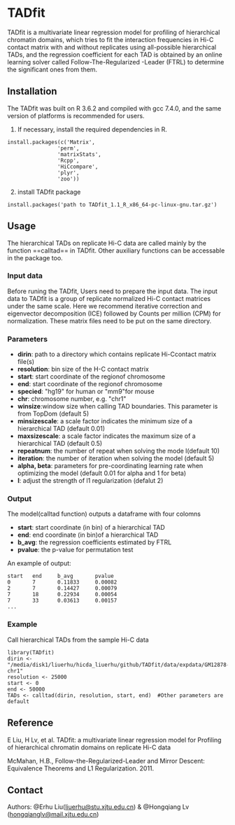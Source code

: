 # TADfit

TADfit is a multivariate linear regression model for profiling of hierarchical chromatin domains, which tries to fit the interaction frequencies in Hi-C contact matrix with and without replicates using all-possible hierarchical TADs, and the regression coefficient for each TAD is obtained by an online learning solver called Follow-The-Regularized -Leader (FTRL) to determine the significant ones from them.

## Installation
 The TADfit was built on R 3.6.2 and compiled with gcc 7.4.0, and the same version of platforms is recommended for users.
 1) If necessary, install the required dependencies in R. 
```
install.packages(c('Matrix', 
                'perm', 
                'matrixStats', 
                'Rcpp', 
                'HiCcompare', 
                'plyr', 
                'zoo'))
```
 2) install TADfit package
```
install.packages('path to TADfit_1.1_R_x86_64-pc-linux-gnu.tar.gz')
```

## Usage
The hierarchical TADs on replicate Hi-C data are called mainly by the  function ==calltad== in TADfit. Other auxiliary functions can be accessable in the package too.
### Input data
Before runing the TADfit, Users need to prepare the input data. The input data to TADfit is a group of replicate normalized Hi-C contact matrices under the same scale. Here we recommend iterative correction and eigenvector decomposition (ICE) followed by Counts per million (CPM) for normalization. These matrix files need to be put on the same directory.

### Parameters
- **dirin**: path to a directory which contains replicate Hi-Ccontact matrix file(s)
- **resolution**: bin size of the H-C contact matrix
- **start**: start coordinate of the regionof chromosome
- **end**: start coordinate of the regionof chromosome
- **specied**: "hg19" for human or "mm9"for mouse
- **chr**: chromosome number, e.g. "chr1"
- **winsize**:window size when calling TAD boundaries. This parameter is from TopDom (default 5)
- **minsizescale**: a scale factor indicates the minimum size of a hierarchical TAD (default 0.01)
- **maxsizescale**: a scale factor indicates the maximum size of a hierarchical TAD (default 0.5)
- **repeatnum**: the number of repeat when solving the mode l(default 10)
- **iteration**: the number of iteration when solving the model (default 5)
- **alpha, beta**: parameters for pre-coordinating learning rate when optimizing the model (default 0.01 for alpha and 1 for beta)
- **l**: adjust the strength of l1 regularization (defalut 2)

### Output
The model(calltad function) outputs a dataframe with four colomns
- **start**: start coordinate (in bin) of a hierarchical TAD
- **end**: end coordinate (in bin)of a hierarchical TAD
- **b_avg**: the regression coefficients estimated by FTRL
- **pvalue**: the p-value for permutation test

An example of output:
```
start   end     b_avg       pvalue
0       7       0.11833     0.00082
2       7       0.14427     0.00079
7       18      0.22934     0.00054
7       33      0.03613     0.00157
...
```

### Example
Call hierarchical TADs from the sample Hi-C data
```
library(TADfit)
dirin <- "/media/disk1/liuerhu/hicda_liuerhu/github/TADfit/data/expdata/GM12878-chr1"
resolution <- 25000
start <- 0
end <- 50000
TADs <- calltad(dirin, resolution, start, end)  #Other parameters are default
```
## Reference
E Liu, H Lv, et al. TADfit: a multivariate linear regression model for Profiling of hierarchical chromatin domains on replicate Hi-C data

McMahan, H.B., Follow-the-Regularized-Leader and Mirror Descent: Equivalence Theorems and L1 Regularization. 2011.


## Contact
Authors: @Erhu Liu(liuerhu@stu.xjtu.edu.cn) & @Hongqiang Lv (hongqianglv@mail.xjtu.edu.cn)
